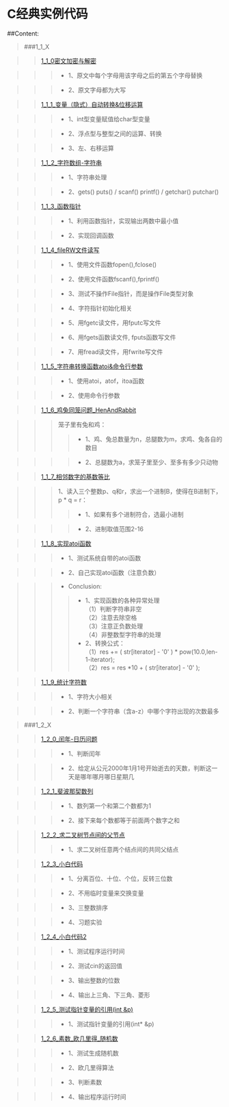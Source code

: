 C经典实例代码
==============

##Content:
>###1_1_X

>>[1_1_0密文加密与解密](https://github.com/JamesonHuang/c_code/blob/master/C%E7%BB%8F%E5%85%B8%E5%AE%9E%E4%BE%8B%E4%BB%A3%E7%A0%81/1_1_X/1_1_0%E5%AF%86%E6%96%87%E5%8A%A0%E5%AF%86%E4%B8%8E%E8%A7%A3%E5%AF%86.cpp) 

>>>* 1、原文中每个字母用该字母之后的第五个字母替换
						
>>>* 2、原文字母都为大写

>>[1_1_1_变量（隐式）自动转换&位移运算](https://github.com/JamesonHuang/c_code/blob/master/C%E7%BB%8F%E5%85%B8%E5%AE%9E%E4%BE%8B%E4%BB%A3%E7%A0%81/1_1_X/1_1_1_%E5%8F%98%E9%87%8F%EF%BC%88%E9%9A%90%E5%BC%8F%EF%BC%89%E8%87%AA%E5%8A%A8%E8%BD%AC%E6%8D%A2%26%E4%BD%8D%E7%A7%BB%E8%BF%90%E7%AE%97.cpp)

>>>* 1、int型变量赋值给char型变量

>>>* 2、浮点型与整型之间的运算、转换

>>>* 3、左、右移运算

>>[1_1_2_字符数组-字符串](https://github.com/JamesonHuang/c_code/blob/master/C%E7%BB%8F%E5%85%B8%E5%AE%9E%E4%BE%8B%E4%BB%A3%E7%A0%81/1_1_X/1_1_2_%E5%AD%97%E7%AC%A6%E6%95%B0%E7%BB%84-%E5%AD%97%E7%AC%A6%E4%B8%B2.cpp)

>>>* 1、字符串处理

>>>* 2、gets() puts() / scanf() printf() / getchar() putchar()

>>[1_1_3_函数指针](https://github.com/JamesonHuang/c_code/blob/master/C%E7%BB%8F%E5%85%B8%E5%AE%9E%E4%BE%8B%E4%BB%A3%E7%A0%81/1_1_X/1_1_3_%E5%87%BD%E6%95%B0%E6%8C%87%E9%92%88.cpp) 

>>>* 1、利用函数指针，实现输出两数中最小值

>>>* 2、实现回调函数

>>[1_1_4_fileRW文件读写](https://github.com/JamesonHuang/c_code/tree/master/C%E7%BB%8F%E5%85%B8%E5%AE%9E%E4%BE%8B%E4%BB%A3%E7%A0%81/1_1_X/1_1_4_fileRW%E6%96%87%E4%BB%B6%E8%AF%BB%E5%86%99) 

>>>* 1、使用文件函数fopen(),fclose()

>>>* 2、使用文件函数fscanf(),fprintf()

>>>* 3、测试不操作File指针，而是操作File类型对象

>>>* 4、字符指针初始化相关

>>>* 5、用fgetc读文件，用fputc写文件

>>>* 6、用fgets函数读文件, fputs函数写文件

>>>* 7、用fread读文件，用fwrite写文件


>>[1_1_5_字符串转换函数atoi&命令行参数](https://github.com/JamesonHuang/c_code/blob/master/C%E7%BB%8F%E5%85%B8%E5%AE%9E%E4%BE%8B%E4%BB%A3%E7%A0%81/1_1_X/1_1_5_%E5%AD%97%E7%AC%A6%E4%B8%B2%E8%BD%AC%E6%8D%A2%E5%87%BD%E6%95%B0atoi%26%E5%91%BD%E4%BB%A4%E8%A1%8C%E5%8F%82%E6%95%B0.cpp) 

>>>* 1、使用atoi，atof，itoa函数

>>>* 2、使用命令行参数


>>[1_1_6_鸡兔同笼问题_HenAndRabbit](https://github.com/JamesonHuang/c_code/blob/master/C%E7%BB%8F%E5%85%B8%E5%AE%9E%E4%BE%8B%E4%BB%A3%E7%A0%81/1_1_X/1_1_6_%E9%B8%A1%E5%85%94%E5%90%8C%E7%AC%BC%E9%97%AE%E9%A2%98_HenAndRabbit.cpp) 

>>>笼子里有兔和鸡：
>>>>* 1、鸡、兔总数量为n，总腿数为m，求鸡、兔各自的数目

>>>>* 2、总腿数为a，求笼子里至少、至多有多少只动物

>>[1_1_7_相邻数字的基数等比](https://github.com/JamesonHuang/c_code/blob/master/C%E7%BB%8F%E5%85%B8%E5%AE%9E%E4%BE%8B%E4%BB%A3%E7%A0%81/1_1_X/1_1_7_%E7%9B%B8%E9%82%BB%E6%95%B0%E5%AD%97%E7%9A%84%E5%9F%BA%E6%95%B0%E7%AD%89%E6%AF%94.cpp) 

>>>1、读入三个整数p、q和r，求出一个进制B，使得在B进制下，p * q = r：
>>>>* 1、如果有多个进制符合，选最小进制

>>>>* 2、进制取值范围2-16

>>[1_1_8_实现atoi函数](https://github.com/JamesonHuang/c_code/blob/master/C%E7%BB%8F%E5%85%B8%E5%AE%9E%E4%BE%8B%E4%BB%A3%E7%A0%81/1_1_X/1_1_8_%E5%AE%9E%E7%8E%B0atoi%E5%87%BD%E6%95%B0.cpp) 

>>>* 1、测试系统自带的atoi函数

>>>* 2、自己实现atoi函数（注意负数）

>>>* Conclusion:		
>>>>- 1、实现函数的各种异常处理<br/>
>>>>（1）判断字符串非空<br/>
>>>>（2）注意去除空格<br/>
>>>>（3）注意正负数处理<br/>
>>>>（4）非整数型字符串的处理<br/>
>>>>- 2、转换公式：<br/>
>>>>（1）res += ( str[iterator] - '0' ) * pow(10.0,len-1-iterator);<br/>
>>>>（2）res = res *10 + ( str[iterator] - '0' ); <br/>

>>[1_1_9_统计字符数](https://github.com/JamesonHuang/c_code/blob/master/C%E7%BB%8F%E5%85%B8%E5%AE%9E%E4%BE%8B%E4%BB%A3%E7%A0%81/1_1_X/1_1_9_%E7%BB%9F%E8%AE%A1%E5%AD%97%E7%AC%A6%E6%95%B0.cpp)

>>>* 1、字符大小相关

>>>* 2、判断一个字符串（含a-z）中哪个字符出现的次数最多

>###1_2_X

>>[1_2_0_闰年-日历问题](https://github.com/JamesonHuang/c_code/blob/master/C%E7%BB%8F%E5%85%B8%E5%AE%9E%E4%BE%8B%E4%BB%A3%E7%A0%81/1_2_X/1_2_0_%E9%97%B0%E5%B9%B4-%E6%97%A5%E5%8E%86%E9%97%AE%E9%A2%98.cpp)

>>>* 1、判断闰年

>>>* 2、给定从公元2000年1月1号开始逝去的天数，判断这一天是哪年哪月哪日星期几

>>[1_2_1_斐波那契数列](https://github.com/JamesonHuang/c_code/blob/master/C%E7%BB%8F%E5%85%B8%E5%AE%9E%E4%BE%8B%E4%BB%A3%E7%A0%81/1_2_X/1_2_1_%E6%96%90%E6%B3%A2%E9%82%A3%E5%A5%91%E6%95%B0%E5%88%97.cpp)

>>>* 1、数列第一个和第二个数都为1
	
>>>* 2、接下来每个数都等于前面两个数字之和

>>[1_2_2_求二叉树节点间的父节点](https://github.com/JamesonHuang/c_code/blob/master/C%E7%BB%8F%E5%85%B8%E5%AE%9E%E4%BE%8B%E4%BB%A3%E7%A0%81/1_2_X/1_2_2_%E6%B1%82%E4%BA%8C%E5%8F%89%E6%A0%91%E8%8A%82%E7%82%B9%E9%97%B4%E7%9A%84%E7%88%B6%E8%8A%82%E7%82%B9.cpp)
>>>* 1、求二叉树任意两个结点间的共同父结点

>>[1_2_3_小白代码](https://github.com/JamesonHuang/c_code/blob/master/C%E7%BB%8F%E5%85%B8%E5%AE%9E%E4%BE%8B%E4%BB%A3%E7%A0%81/1_2_X/1_2_3_%E5%B0%8F%E7%99%BD%E4%BB%A3%E7%A0%81.cpp)

>>>* 1、分离百位、十位、个位，反转三位数
	
>>>* 2、不用临时变量来交换变量

>>>* 3、三整数排序

>>>* 4、习题实验

>>[1_2_4_小白代码2](https://github.com/JamesonHuang/c_code/blob/master/C%E7%BB%8F%E5%85%B8%E5%AE%9E%E4%BE%8B%E4%BB%A3%E7%A0%81/1_2_X/1_2_4_%E5%B0%8F%E7%99%BD%E4%BB%A3%E7%A0%812.cpp)


>>>* 1、测试程序运行时间
	
>>>* 2、测试cin的返回值

>>>* 3、输出整数的位数

>>>* 4、输出上三角、下三角、菱形

>>[1_2_5_测试指针变量的引用(int &p)](https://github.com/JamesonHuang/c_code/blob/master/C%E7%BB%8F%E5%85%B8%E5%AE%9E%E4%BE%8B%E4%BB%A3%E7%A0%81/1_2_X/1_2_5_%E6%B5%8B%E8%AF%95%E6%8C%87%E9%92%88%E5%8F%98%E9%87%8F%E7%9A%84%E5%BC%95%E7%94%A8(int%20%26p).cpp)

>>>- 1、测试指针变量的引用(int* &p)

>>[1_2_6_素数_欧几里得_随机数](https://github.com/JamesonHuang/c_code/blob/master/C%E7%BB%8F%E5%85%B8%E5%AE%9E%E4%BE%8B%E4%BB%A3%E7%A0%81/1_2_X/1_2_6_%E7%B4%A0%E6%95%B0_%E6%AC%A7%E5%87%A0%E9%87%8C%E5%BE%97_%E9%9A%8F%E6%9C%BA%E6%95%B0.cpp)

>>>* 1、测试生成随机数

>>>* 2、欧几里得算法

>>>* 3、判断素数

>>>* 4、输出程序运行时间

